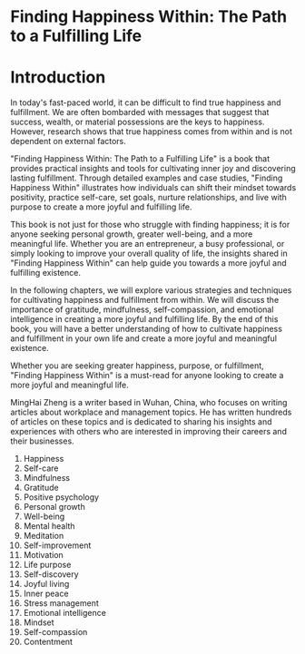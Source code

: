 # Finding Happiness Within: The Path to a Fulfilling Life

# Introduction

In today's fast-paced world, it can be difficult to find true happiness and fulfillment. We are often bombarded with messages that suggest that success, wealth, or material possessions are the keys to happiness. However, research shows that true happiness comes from within and is not dependent on external factors.

"Finding Happiness Within: The Path to a Fulfilling Life" is a book that provides practical insights and tools for cultivating inner joy and discovering lasting fulfillment. Through detailed examples and case studies, "Finding Happiness Within" illustrates how individuals can shift their mindset towards positivity, practice self-care, set goals, nurture relationships, and live with purpose to create a more joyful and fulfilling life.

This book is not just for those who struggle with finding happiness; it is for anyone seeking personal growth, greater well-being, and a more meaningful life. Whether you are an entrepreneur, a busy professional, or simply looking to improve your overall quality of life, the insights shared in "Finding Happiness Within" can help guide you towards a more joyful and fulfilling existence.

In the following chapters, we will explore various strategies and techniques for cultivating happiness and fulfillment from within. We will discuss the importance of gratitude, mindfulness, self-compassion, and emotional intelligence in creating a more joyful and fulfilling life. By the end of this book, you will have a better understanding of how to cultivate happiness and fulfillment in your own life and create a more joyful and meaningful existence.

Whether you are seeking greater happiness, purpose, or fulfillment, "Finding Happiness Within" is a must-read for anyone looking to create a more joyful and meaningful life.

MingHai Zheng is a writer based in Wuhan, China, who focuses on writing articles about workplace and management topics. He has written hundreds of articles on these topics and is dedicated to sharing his insights and experiences with others who are interested in improving their careers and their businesses.



1. Happiness
2. Self-care
3. Mindfulness
4. Gratitude
5. Positive psychology
6. Personal growth
7. Well-being
8. Mental health
9. Meditation
10. Self-improvement
11. Motivation
12. Life purpose
13. Self-discovery
14. Joyful living
15. Inner peace
16. Stress management
17. Emotional intelligence
18. Mindset
19. Self-compassion
20. Contentment

